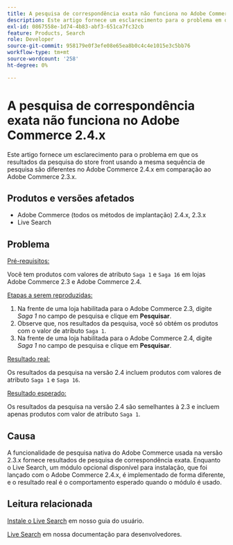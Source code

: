 ```yaml
---
title: A pesquisa de correspondência exata não funciona no Adobe Commerce 2.4.x
description: Este artigo fornece um esclarecimento para o problema em que os resultados da pesquisa do store front usando a mesma sequência de pesquisa são diferentes no Adobe Commerce 2.4.x em comparação ao Adobe Commerce 2.3.x.
exl-id: 0867558e-1d74-4b83-abf3-651ca7fc32cb
feature: Products, Search
role: Developer
source-git-commit: 958179e0f3efe08e65ea8b0c4c4e1015e3c5bb76
workflow-type: tm+mt
source-wordcount: '258'
ht-degree: 0%

---
```


# A pesquisa de correspondência exata não funciona no Adobe Commerce 2.4.x

Este artigo fornece um esclarecimento para o problema em que os resultados da pesquisa do store front usando a mesma sequência de pesquisa são diferentes no Adobe Commerce 2.4.x em comparação ao Adobe Commerce 2.3.x.

## Produtos e versões afetados

- Adobe Commerce (todos os métodos de implantação) 2.4.x, 2.3.x
- Live Search

## Problema

<u>Pré-requisitos:</u>

Você tem produtos com valores de atributo `Saga 1` e `Saga 16` em lojas Adobe Commerce 2.3 e Adobe Commerce 2.4.

<u>Etapas a serem reproduzidas:</u>

1. Na frente de uma loja habilitada para o Adobe Commerce 2.3, digite *Saga 1* no campo de pesquisa e clique em **Pesquisar**.
1. Observe que, nos resultados da pesquisa, você só obtém os produtos com o valor de atributo `Saga 1`.
1. Na frente de uma loja habilitada para o Adobe Commerce 2.4, digite *Saga 1* no campo de pesquisa e clique em **Pesquisar**.

<u>Resultado real:</u>

Os resultados da pesquisa na versão 2.4 incluem produtos com valores de atributo `Saga 1` e `Saga 16`.

<u>Resultado esperado:</u>

Os resultados da pesquisa na versão 2.4 são semelhantes à 2.3 e incluem apenas produtos com valor de atributo `Saga 1`.

## Causa

A funcionalidade de pesquisa nativa do Adobe Commerce usada na versão 2.3.x fornece resultados de pesquisa de correspondência exata. Enquanto o Live Search, um módulo opcional disponível para instalação, que foi lançado com o Adobe Commerce 2.4.x, é implementado de forma diferente, e o resultado real é o comportamento esperado quando o módulo é usado.

## Leitura relacionada

[Instale o Live Search](https://experienceleague.adobe.com/docs/commerce-merchant-services/live-search/onboard/install.html) em nosso guia do usuário.

[Live Search](https://devdocs.magento.com/live-search/overview.html?itm_source=devdocs&amp;itm_medium=search_page&amp;itm_campaign=federated_search&amp;itm_term=Live%20Search) em nossa documentação para desenvolvedores.
